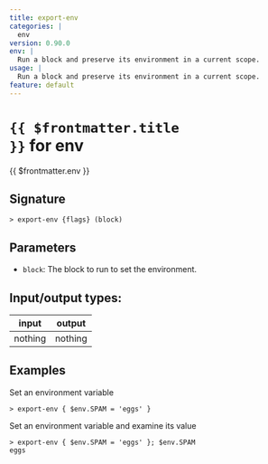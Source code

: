 ```yaml
---
title: export-env
categories: |
  env
version: 0.90.0
env: |
  Run a block and preserve its environment in a current scope.
usage: |
  Run a block and preserve its environment in a current scope.
feature: default
---
```


<!-- This file is automatically generated. Please edit the command in https://github.com/nushell/nushell instead. -->

# <code>{{ $frontmatter.title }}</code> for env

<div class='command-title'>{{ $frontmatter.env }}</div>

## Signature

`> export-env {flags} (block)`

## Parameters

- `block`: The block to run to set the environment.

## Input/output types:

| input   | output  |
| ------- | ------- |
| nothing | nothing |

## Examples

Set an environment variable

```nushell
> export-env { $env.SPAM = 'eggs' }

```

Set an environment variable and examine its value

```nushell
> export-env { $env.SPAM = 'eggs' }; $env.SPAM
eggs
```
